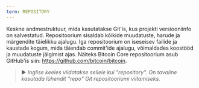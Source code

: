 ```yaml
---
term: REPOSITORY
---
```


Keskne andmestruktuur, mida kasutatakse Git'is, kus projekti versiooniinfo on salvestatud. Repositoorium sisaldab kõikide muudatuste, harude ja märgendite täielikku ajalugu. Iga repositoorium on iseseisev failide ja kaustade kogum, mida täiendab commit'ide ajalugu, võimaldades koostööd ja muudatuste jälgimist ajas. Näiteks Bitcoin Core repositoorium asub GitHub'is siin: https://github.com/bitcoin/bitcoin.

> ► *Inglise keeles viidatakse sellele kui "repository". On tavaline kasutada lühendit "repo" Git repositooriumi viitamiseks.*